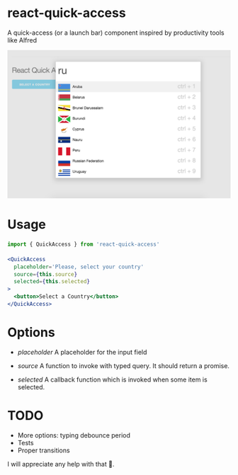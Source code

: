# react-quick-access
A quick-access (or a launch bar) component inspired by productivity tools like Alfred

![](/img/screen.png?raw=true)

# Usage

```jsx
import { QuickAccess } from 'react-quick-access'

<QuickAccess
  placeholder='Please, select your country'
  source={this.source}
  selected={this.selected}
>
  <button>Select a Country</button>
</QuickAccess>
```

# Options

- *placeholder*
A placeholder for the input field

- *source*
A function to invoke with typed query. It should return a promise.

- *selected*
A callback function which is invoked when some item is selected.

# TODO

- More options: typing debounce period
- Tests
- Proper transitions

I will appreciate any help with that 🙏.
